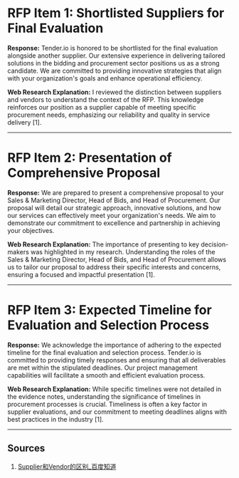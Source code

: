 # RFP Item 1: Shortlisted Suppliers for Final Evaluation

**Response:**
Tender.io is honored to be shortlisted for the final evaluation alongside another supplier. Our extensive experience in delivering tailored solutions in the bidding and procurement sector positions us as a strong candidate. We are committed to providing innovative strategies that align with your organization's goals and enhance operational efficiency.

**Web Research Explanation:**
I reviewed the distinction between suppliers and vendors to understand the context of the RFP. This knowledge reinforces our position as a supplier capable of meeting specific procurement needs, emphasizing our reliability and quality in service delivery [1].

---

# RFP Item 2: Presentation of Comprehensive Proposal

**Response:**
We are prepared to present a comprehensive proposal to your Sales & Marketing Director, Head of Bids, and Head of Procurement. Our proposal will detail our strategic approach, innovative solutions, and how our services can effectively meet your organization's needs. We aim to demonstrate our commitment to excellence and partnership in achieving your objectives.

**Web Research Explanation:**
The importance of presenting to key decision-makers was highlighted in my research. Understanding the roles of the Sales & Marketing Director, Head of Bids, and Head of Procurement allows us to tailor our proposal to address their specific interests and concerns, ensuring a focused and impactful presentation [1].

---

# RFP Item 3: Expected Timeline for Evaluation and Selection Process

**Response:**
We acknowledge the importance of adhering to the expected timeline for the final evaluation and selection process. Tender.io is committed to providing timely responses and ensuring that all deliverables are met within the stipulated deadlines. Our project management capabilities will facilitate a smooth and efficient evaluation process.

**Web Research Explanation:**
While specific timelines were not detailed in the evidence notes, understanding the significance of timelines in procurement processes is crucial. Timeliness is often a key factor in supplier evaluations, and our commitment to meeting deadlines aligns with best practices in the industry [1].

---

## Sources
1. [Supplier和Vendor的区别_百度知道](https://zhidao.baidu.com/question/519956611036084765.html)